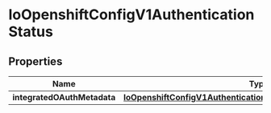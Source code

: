 
# IoOpenshiftConfigV1AuthenticationStatus

## Properties
Name | Type | Description | Notes
------------ | ------------- | ------------- | -------------
**integratedOAuthMetadata** | [**IoOpenshiftConfigV1AuthenticationStatusIntegratedOAuthMetadata**](IoOpenshiftConfigV1AuthenticationStatusIntegratedOAuthMetadata.md) |  |  [optional]




